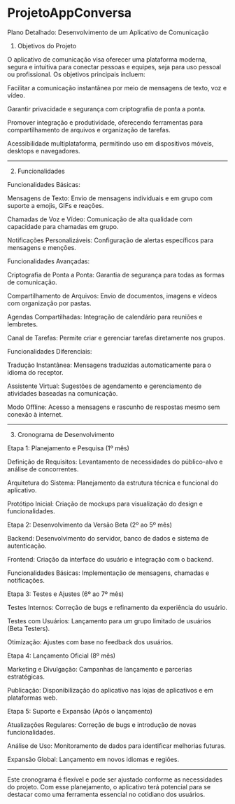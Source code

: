 # ProjetoAppConversa
Plano Detalhado: Desenvolvimento de um Aplicativo de Comunicação

1. Objetivos do Projeto

O aplicativo de comunicação visa oferecer uma plataforma moderna, segura e intuitiva para conectar pessoas e equipes, seja para uso pessoal ou profissional.
Os objetivos principais incluem:

Facilitar a comunicação instantânea por meio de mensagens de texto, voz e vídeo.

Garantir privacidade e segurança com criptografia de ponta a ponta.

Promover integração e produtividade, oferecendo ferramentas para compartilhamento de arquivos e organização de tarefas.

Acessibilidade multiplataforma, permitindo uso em dispositivos móveis, desktops e navegadores.



---

2. Funcionalidades

Funcionalidades Básicas:

Mensagens de Texto: Envio de mensagens individuais e em grupo com suporte a emojis, GIFs e reações.

Chamadas de Voz e Vídeo: Comunicação de alta qualidade com capacidade para chamadas em grupo.

Notificações Personalizáveis: Configuração de alertas específicos para mensagens e menções.


Funcionalidades Avançadas:

Criptografia de Ponta a Ponta: Garantia de segurança para todas as formas de comunicação.

Compartilhamento de Arquivos: Envio de documentos, imagens e vídeos com organização por pastas.

Agendas Compartilhadas: Integração de calendário para reuniões e lembretes.

Canal de Tarefas: Permite criar e gerenciar tarefas diretamente nos grupos.


Funcionalidades Diferenciais:

Tradução Instantânea: Mensagens traduzidas automaticamente para o idioma do receptor.

Assistente Virtual: Sugestões de agendamento e gerenciamento de atividades baseadas na comunicação.

Modo Offline: Acesso a mensagens e rascunho de respostas mesmo sem conexão à internet.



---

3. Cronograma de Desenvolvimento

Etapa 1: Planejamento e Pesquisa (1º mês)

Definição de Requisitos: Levantamento de necessidades do público-alvo e análise de concorrentes.

Arquitetura do Sistema: Planejamento da estrutura técnica e funcional do aplicativo.

Protótipo Inicial: Criação de mockups para visualização do design e funcionalidades.


Etapa 2: Desenvolvimento da Versão Beta (2º ao 5º mês)

Backend: Desenvolvimento do servidor, banco de dados e sistema de autenticação.

Frontend: Criação da interface do usuário e integração com o backend.

Funcionalidades Básicas: Implementação de mensagens, chamadas e notificações.


Etapa 3: Testes e Ajustes (6º ao 7º mês)

Testes Internos: Correção de bugs e refinamento da experiência do usuário.

Testes com Usuários: Lançamento para um grupo limitado de usuários (Beta Testers).

Otimização: Ajustes com base no feedback dos usuários.


Etapa 4: Lançamento Oficial (8º mês)

Marketing e Divulgação: Campanhas de lançamento e parcerias estratégicas.

Publicação: Disponibilização do aplicativo nas lojas de aplicativos e em plataformas web.


Etapa 5: Suporte e Expansão (Após o lançamento)

Atualizações Regulares: Correção de bugs e introdução de novas funcionalidades.

Análise de Uso: Monitoramento de dados para identificar melhorias futuras.

Expansão Global: Lançamento em novos idiomas e regiões.



---

Este cronograma é flexível e pode ser ajustado conforme as necessidades do projeto. Com esse planejamento, o aplicativo terá potencial para se destacar como uma ferramenta essencial no cotidiano dos usuários.
